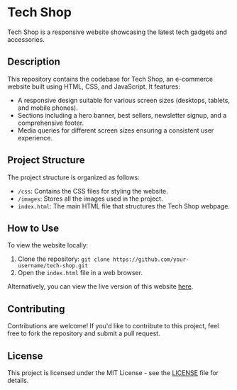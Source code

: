 # Tech Shop

Tech Shop is a responsive website showcasing the latest tech gadgets and accessories.

## Description

This repository contains the codebase for Tech Shop, an e-commerce website built using HTML, CSS, and JavaScript. It features:

- A responsive design suitable for various screen sizes (desktops, tablets, and mobile phones).
- Sections including a hero banner, best sellers, newsletter signup, and a comprehensive footer.
- Media queries for different screen sizes ensuring a consistent user experience.

## Project Structure

The project structure is organized as follows:

- `/css`: Contains the CSS files for styling the website.
- `/images`: Stores all the images used in the project.
- `index.html`: The main HTML file that structures the Tech Shop webpage.

## How to Use

To view the website locally:

1. Clone the repository: `git clone https://github.com/your-username/tech-shop.git`
2. Open the `index.html` file in a web browser.

Alternatively, you can view the live version of this website [here](https://pdineshmurugan.github.io/TechShop/Project-2%20Tech%20Homepage).



## Contributing

Contributions are welcome! If you'd like to contribute to this project, feel free to fork the repository and submit a pull request.

## License

This project is licensed under the MIT License - see the [LICENSE](LICENSE) file for details.
